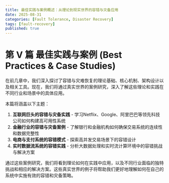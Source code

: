 ```yaml
---
title: 最佳实践与案例概述：从理论到现实世界的容错与灾备应用
date: 2025-08-31
categories: [Fault Tolerance, Disaster Recovery]
tags: [fault-recovery]
published: true
---
```


# 第 V 篇 最佳实践与案例 (Best Practices & Case Studies)

在前几章中，我们深入探讨了容错与灾难恢复的理论基础、核心机制、架构设计以及相关工具。现在，我们将通过真实世界的案例研究，深入了解这些理论和实践在不同行业和场景中的具体应用。

本篇将涵盖以下主题：

1. **互联网巨头的容错与灾备实践** - 学习Netflix、Google、阿里巴巴等领先科技公司如何构建高可用性系统
2. **金融行业的容错与灾备案例** - 了解银行和金融机构如何确保交易系统的连续性和数据完整性
3. **电商与支付系统的容错模式** - 探索高并发交易场景下的容错设计
4. **实时数据流系统的容错实践** - 分析大数据处理和实时流计算环境中的容错挑战与解决方案

通过这些案例研究，我们将看到理论如何在实践中应用，以及不同行业面临的独特挑战和相应的解决方案。这些真实世界的例子将帮助我们更好地理解如何在自己的系统中实施有效的容错和灾备策略。